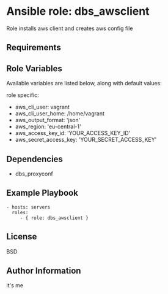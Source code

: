 Ansible role: dbs_awsclient
=========

Role installs aws client and creates aws config file

Requirements
------------

Role Variables
--------------

Available variables are listed below, along with default values:

role specific:
* aws_cli_user: vagrant
* aws_cli_user_home: /home/vagrant
* aws_output_format: 'json'
* aws_region: 'eu-central-1'
* aws_access_key_id: 'YOUR_ACCESS_KEY_ID'
* aws_secret_access_key: 'YOUR_SECRET_ACCESS_KEY'

Dependencies
------------

* dbs_proxyconf

Example Playbook
----------------

    - hosts: servers
      roles:
         - { role: dbs_awsclient }

License
-------

BSD

Author Information
------------------
it's me


